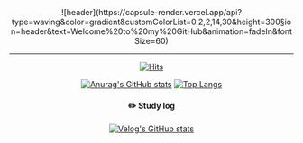 <div align="center">
![header](https://capsule-render.vercel.app/api?type=waving&color=gradient&customColorList=0,2,2,14,30&height=300&section=header&text=Welcome%20to%20my%20GitHub&animation=fadeIn&fontSize=60)

-------
[![Hits](https://hits.seeyoufarm.com/api/count/incr/badge.svg?url=https%3A%2F%2Fgithub.com%2FUralauah&count_bg=%23A588F9&title_bg=%23555555&icon=&icon_color=%23818181&title=GITHUB&edge_flat=false)](https://github.com/Uralauah)

[![Anurag's GitHub stats](https://github-readme-stats.vercel.app/api?username=Uralauah&count_private=true&show_icons=true&theme=material-palenight)](https://github.com/Uralauah)
[![Top Langs](https://github-readme-stats.vercel.app/api/top-langs/?username=Uralauah&layout=compact&theme=material-palenight)](https://github.com/Uralauah)

#### :pencil2: Study log

[![Velog's GitHub stats](https://velog-readme-stats.vercel.app/api?name=tmdgus5115&tag=백준)](https://velog.io/@tmdgus5115)
</div>
